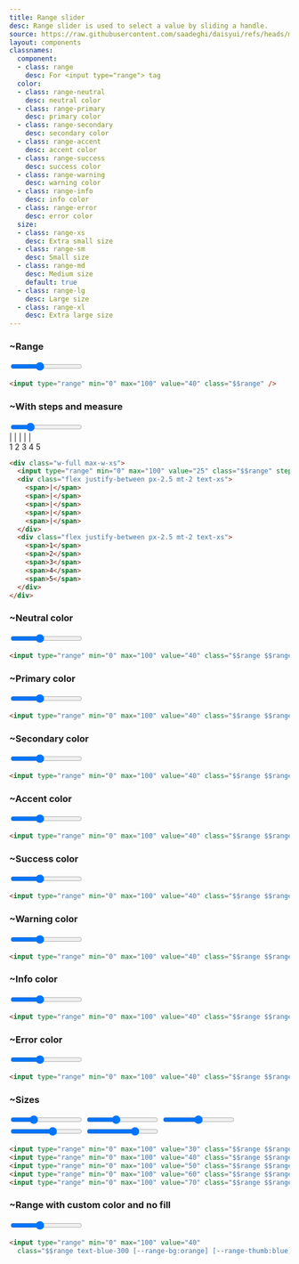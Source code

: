 ```yaml
---
title: Range slider
desc: Range slider is used to select a value by sliding a handle.
source: https://raw.githubusercontent.com/saadeghi/daisyui/refs/heads/master/packages/daisyui/src/components/range.css
layout: components
classnames:
  component:
  - class: range
    desc: For <input type="range"> tag
  color:
  - class: range-neutral
    desc: neutral color
  - class: range-primary
    desc: primary color
  - class: range-secondary
    desc: secondary color
  - class: range-accent
    desc: accent color
  - class: range-success
    desc: success color
  - class: range-warning
    desc: warning color
  - class: range-info
    desc: info color
  - class: range-error
    desc: error color
  size:
  - class: range-xs
    desc: Extra small size
  - class: range-sm
    desc: Small size
  - class: range-md
    desc: Medium size
    default: true
  - class: range-lg
    desc: Large size
  - class: range-xl
    desc: Extra large size
---
```


<script>
  import Component from "$components/Component.svelte"
  import Translate from "$components/Translate.svelte"
</script>

### ~Range
<input type="range" min="0" max="100" value="40" class="range" />

```html
<input type="range" min="0" max="100" value="40" class="$$range" />
```


### ~With steps and measure
<div class="w-full max-w-xs">
  <input type="range" min="0" max="100" value="25" class="range" step="25" />
  <div class="flex justify-between px-2.5 mt-2 text-xs">
    <span>|</span>
    <span>|</span>
    <span>|</span>
    <span>|</span>
    <span>|</span>
  </div>
  <div class="flex justify-between px-2.5 mt-2 text-xs">
    <span>1</span>
    <span>2</span>
    <span>3</span>
    <span>4</span>
    <span>5</span>
  </div>
</div>

```html
<div class="w-full max-w-xs">
  <input type="range" min="0" max="100" value="25" class="$$range" step="25" />
  <div class="flex justify-between px-2.5 mt-2 text-xs">
    <span>|</span>
    <span>|</span>
    <span>|</span>
    <span>|</span>
    <span>|</span>
  </div>
  <div class="flex justify-between px-2.5 mt-2 text-xs">
    <span>1</span>
    <span>2</span>
    <span>3</span>
    <span>4</span>
    <span>5</span>
  </div>
</div>
```


### ~Neutral color
<input type="range" min="0" max="100" value="40" class="range range-neutral" />

```html
<input type="range" min="0" max="100" value="40" class="$$range $$range-neutral" />
```


### ~Primary color
<input type="range" min="0" max="100" value="40" class="range range-primary" />

```html
<input type="range" min="0" max="100" value="40" class="$$range $$range-primary" />
```


### ~Secondary color
<input type="range" min="0" max="100" value="40" class="range range-secondary" />

```html
<input type="range" min="0" max="100" value="40" class="$$range $$range-secondary" />
```


### ~Accent color
<input type="range" min="0" max="100" value="40" class="range range-accent" />

```html
<input type="range" min="0" max="100" value="40" class="$$range $$range-accent" />
```


### ~Success color
<input type="range" min="0" max="100" value="40" class="range range-success" />

```html
<input type="range" min="0" max="100" value="40" class="$$range $$range-success" />
```


### ~Warning color
<input type="range" min="0" max="100" value="40" class="range range-warning" />

```html
<input type="range" min="0" max="100" value="40" class="$$range $$range-warning" />
```


### ~Info color
<input type="range" min="0" max="100" value="40" class="range range-info" />

```html
<input type="range" min="0" max="100" value="40" class="$$range $$range-info" />
```


### ~Error color
<input type="range" min="0" max="100" value="40" class="range range-error" />

```html
<input type="range" min="0" max="100" value="40" class="$$range $$range-error" />
```


### ~Sizes
<div class="flex flex-col gap-4 w-full max-w-xs">
  <input type="range" min="0" max="100" value="30" class="range range-xs" />
  <input type="range" min="0" max="100" value="40" class="range range-sm" />
  <input type="range" min="0" max="100" value="50" class="range range-md" />
  <input type="range" min="0" max="100" value="60" class="range range-lg" />
  <input type="range" min="0" max="100" value="70" class="range range-xl" />
</div>

```html
<input type="range" min="0" max="100" value="30" class="$$range $$range-xs" />
<input type="range" min="0" max="100" value="40" class="$$range $$range-sm" />
<input type="range" min="0" max="100" value="50" class="$$range $$range-md" />
<input type="range" min="0" max="100" value="60" class="$$range $$range-lg" />
<input type="range" min="0" max="100" value="70" class="$$range $$range-xl" />
```


### ~Range with custom color and no fill
<input type="range" min="0" max="100" value="40" class="range text-blue-300 [--range-bg:orange] [--range-thumb:blue] [--range-fill:0]" />

```html
<input type="range" min="0" max="100" value="40" 
  class="$$range text-blue-300 [--range-bg:orange] [--range-thumb:blue] [--range-fill:0]" />
```
